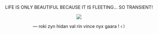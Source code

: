 <p align="center">LIFE IS ONLY BEAUTIFUL BECAUSE IT IS FLEETING... SO TRANSIENT!
  
<p align="center"><img src="https://github.com/user-attachments/assets/b6eed0cc-ee28-4c8c-89d3-d4681233e517"/>

<p align="center">— roki zyn hidan val rin vince nyx gaara ! ‹𝟹

<!--
**solarparfait/solarparfait** is a ✨ _special_ ✨ repository because its `README.md` (this file) appears on your GitHub profile.

Here are some ideas to get you started:

- 🔭 I’m currently working on ...
- 🌱 I’m currently learning ...
- 👯 I’m looking to collaborate on ...
- 🤔 I’m looking for help with ...
- 💬 Ask me about ...
- 📫 How to reach me: ...
- 😄 Pronouns: ...
- ⚡ Fun fact: ...
-->
